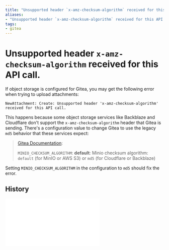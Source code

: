 ```yaml
---
title: "Unsupported header `x-amz-checksum-algorithm` received for this API call."
aliases:
- "Unsupported header `x-amz-checksum-algorithm` received for this API call."
tags:
- gitea
---
```


# Unsupported header `x-amz-checksum-algorithm` received for this API call.

If object storage is configured for Gitea, you may get the following error when trying to upload attachments:

```
NewAttachment: Create: Unsupported header 'x-amz-checksum-algorithm' received for this API call.
```

This happens because some object storage services like Backblaze and Cloudflare don't support the `x-amz-checksum-algorithm` header that Gitea is sending. There's a configuration value to change Gitea to use the legacy `md5` behavior that these services expect:

> [Gitea Documentation](https://docs.gitea.com/administration/config-cheat-sheet):
> 
> `MINIO_CHECKSUM_ALGORITHM`: **default**: Minio checksum algorithm: `default` (for MinIO or AWS S3) or `md5` (for Cloudflare or Backblaze)

Setting `MINIO_CHECKSUM_ALGORITHM` in the configuration to `md5` should fix the error.

## History

![20240805_221730](../entries/20240805_221730.md)
